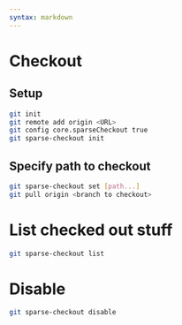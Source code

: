 ```yaml
---
syntax: markdown
---
```


# Checkout

## Setup
```sh
git init
git remote add origin <URL>
git config core.sparseCheckout true
git sparse-checkout init
```

## Specify path to checkout
```sh
git sparse-checkout set [path...]
git pull origin <branch to checkout>
```

# List checked out stuff
```sh
git sparse-checkout list
```

# Disable
```sh
git sparse-checkout disable
```
